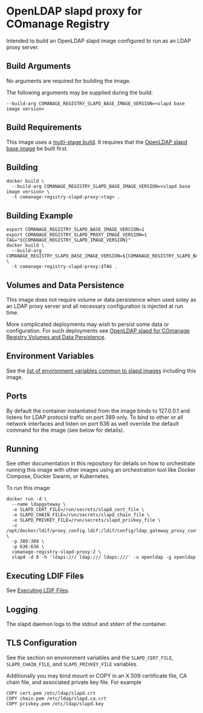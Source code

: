 <!--
COmanage Registry Docker documentation

Portions licensed to the University Corporation for Advanced Internet
Development, Inc. ("UCAID") under one or more contributor license agreements.
See the NOTICE file distributed with this work for additional information
regarding copyright ownership.

UCAID licenses this file to you under the Apache License, Version 2.0
(the "License"); you may not use this file except in compliance with the
License. You may obtain a copy of the License at:

http://www.apache.org/licenses/LICENSE-2.0

Unless required by applicable law or agreed to in writing, software
distributed under the License is distributed on an "AS IS" BASIS,
WITHOUT WARRANTIES OR CONDITIONS OF ANY KIND, either express or implied.
See the License for the specific language governing permissions and
limitations under the License.
-->
# OpenLDAP slapd proxy for COmanage Registry

Intended to build an OpenLDAP slapd image configured to run as
an LDAP proxy server.

## Build Arguments

No arguments are required for building the image.

The following arguments may be supplied during the build:

```
--build-arg COMANAGE_REGISTRY_SLAPD_BASE_IMAGE_VERSION=<slapd base image version>
```

## Build Requirements

This image uses a [multi-stage build](https://docs.docker.com/develop/develop-images/multistage-build/).
It requires that the [OpenLDAP slapd base image](../comanage-registry-slapd-base/README.md) 
be built first.

## Building

```
docker build \
  --build-arg COMANAGE_REGISTRY_SLAPD_BASE_IMAGE_VERSION=<slapd base image version> \
  -t comanage-registry-slapd-proxy:<tag> .
```

## Building Example

```
export COMANAGE_REGISTRY_SLAPD_BASE_IMAGE_VERSION=1
export COMANAGE_REGISTRY_SLAPD_PROXY_IMAGE_VERSION=1
TAG="${COMANAGE_REGISTRY_SLAPD_IMAGE_VERSION}"
docker build \
  --build-arg COMANAGE_REGISTRY_SLAPD_BASE_IMAGE_VERSION=${COMANAGE_REGISTRY_SLAPD_BASE_IMAGE_VERSION} \
  -t comanage-registry-slapd-proxy:$TAG .
```

## Volumes and Data Persistence

This image does not require volume or data persistence when used soley as an LDAP proxy
server and all necessary configuration is injected at run time. 

More complicated deployments may wish to persist some data or configuration. For such deployments
see [OpenLDAP slapd for COmanage Registry Volumes and Data Persistence](../docs/openldap-volumes-and-data-persistence.md).

## Environment Variables

See the [list of environment variables common to slapd images](../docs/slapd-common-environment-variables.md)
including this image.

## Ports

By default the container instantiated from the image binds to 127.0.0.1 and
listens for LDAP protocol traffic on port 389 only. To bind to other or all
network interfaces and listen on port 636 as well override the default
command for the image (see below for details).

## Running

See other documentation in this repository for details on how to orchestrate
running this image with other images using an orchestration tool like
Docker Compose, Docker Swarm, or Kubernetes.

To run this image:

```
docker run -d \
  --name ldapgateway \
  -e SLAPD_CERT_FILE=/run/secrets/slapd_cert_file \
  -e SLAPD_CHAIN_FILE=/run/secrets/slapd_chain_file \
  -e SLAPD_PRIVKEY_FILE=/run/secrets/slapd_privkey_file \
  -v /opt/docker/ldif/proxy_config.ldif:/ldif/config/ldap_gateway_proxy_config.ldif \
  -p 389:389 \
  -p 636:636 \
  comanage-registry-slapd-proxy:2 \
  slapd -d 0 -h 'ldapi:/// ldap:/// ldaps:///' -u openldap -g openldap
```

## Executing LDIF Files

See [Executing LDIF Files](../docs/slapd-ldif.md).

## Logging

The slapd daemon logs to the stdout and
stderr of the container.

## TLS Configuration

See the section on environment variables and the `SLAPD_CERT_FILE`, `SLAPD_CHAIN_FILE`,
and `SLAPD_PRIVKEY_FILE` variables.

Additionally you may bind mount or COPY in an X.509 certificate file, CA chain file,
and associated private key file. For example

```
COPY cert.pem /etc/ldap/slapd.crt
COPY chain.pem /etc/ldap/slapd.ca.crt
COPY privkey.pem /etc/ldap/slapd.key
```
